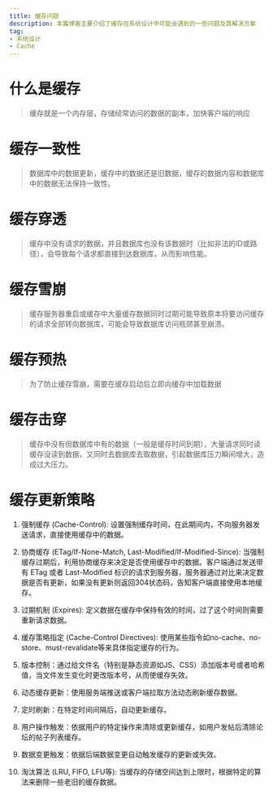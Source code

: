 ```yaml
---
title: 缓存问题
description: 本篇博客主要介绍了缓存在系统设计中可能会遇到的一些问题及其解决方案
tag:
- 系统设计
- Cache
---
```


# 什么是缓存

>缓存就是一个内存层，存储经常访问的数据的副本，加快客户端的响应

# 缓存一致性

>数据库中的数据更新，缓存中的数据还是旧数据，缓存的数据内容和数据库中的数据无法保持一致性。

# 缓存穿透

>缓存中没有请求的数据，并且数据库也没有该数据时（比如非法的ID或路径），会导致每个请求都直接到达数据库，从而影响性能。

# 缓存雪崩

>缓存服务器重启或缓存中大量缓存数据同时过期可能导致原本将要访问缓存的请求全部转向数据库，可能会导致数据库访问瓶颈甚至崩溃。

# 缓存预热

>为了防止缓存雪崩，需要在缓存启动后立即向缓存中加载数据

# 缓存击穿

>缓存中没有但数据库中有的数据（一般是缓存时间到期），大量请求同时读缓存没读到数据，又同时去数据库去取数据，引起数据库压力瞬间增大，造成过大压力。

# 缓存更新策略

1. 强制缓存 (Cache-Control): 设置强制缓存时间，在此期间内，不向服务器发送请求，直接使用缓存中的数据。

2. 协商缓存 (ETag/If-None-Match, Last-Modified/If-Modified-Since): 当强制缓存过期后，利用协商缓存来决定是否使用缓存中的数据。客户端通过发送带有 ETag 或者 Last-Modified 标识的请求到服务器，服务器通过对比来决定数据是否有更新，如果没有更新则返回304状态码，告知客户端直接使用本地缓存。

3. 过期机制 (Expires): 定义数据在缓存中保持有效的时间，过了这个时间则需要重新请求数据。

4. 缓存策略指定 (Cache-Control Directives): 使用某些指令如no-cache、no-store、must-revalidate等来具体指定缓存的行为。

5. 版本控制：通过给文件名（特别是静态资源如JS、CSS）添加版本号或者哈希值，当文件发生变化时更改版本号，从而使缓存失效。

6. 动态缓存更新：使用服务端推送或客户端拉取方法动态刷新缓存数据。

7. 定时刷新：在特定时间间隔后，自动更新缓存。

8. 用户操作触发：依据用户的特定操作来清除或更新缓存，如用户发帖后清除论坛的帖子列表缓存。

9. 数据变更触发：依据后端数据变更自动触发缓存的更新或失效。

10. 淘汰算法 (LRU, FIFO, LFU等): 当缓存的存储空间达到上限时，根据特定的算法来删除一些老旧的缓存数据。



